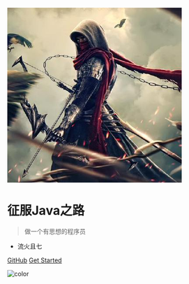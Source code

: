 ![logo](image/头像.jpg)

# 征服Java之路

> 做一个有思想的程序员

* 流火且七

[GitHub](https://github.com/WiQin/ConqureJava)
[Get Started](#quick-start)

<!-- 背景色 -->
![color](#9D9D9D)